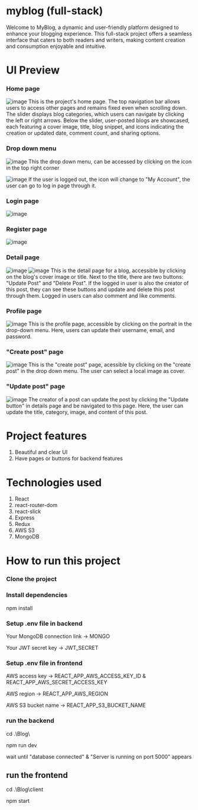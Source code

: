 # myblog (full-stack)
Welcome to MyBlog, a dynamic and user-friendly platform designed to enhance your blogging experience. This full-stack project offers a seamless interface that caters to both readers and writers, making content creation and consumption enjoyable and intuitive.

# UI Preview
### Home page
![image](https://github.com/Daniel-codeApe/Blog/assets/172876551/1a80d760-ee52-47ba-bffa-215827565c40)
This is the project's home page. The top navigation bar allows users to access other pages and remains fixed even when scrolling down.
The slider displays blog categories, which users can navigate by clicking the left or right arrows.
Below the slider, user-posted blogs are showcased, each featuring a cover image, title, blog snippet, and icons indicating the creation or updated date, comment count, and sharing options.

### Drop down menu
![image](https://github.com/Daniel-codeApe/Blog/assets/172876551/096811e6-b063-4c6a-bb05-c889bc14daf7)
This the drop down menu, can be accessed by clicking on the icon in the top right corner

![image](https://github.com/Daniel-codeApe/Blog/assets/172876551/1afc14b4-d67b-449e-b990-d90a688a6f21)
If the user is logged out, the icon will change to "My Account", the user can go to log in page through it.

### Login page
![image](https://github.com/Daniel-codeApe/Blog/assets/172876551/eae4d691-cc34-48e3-a77f-af5d7adb4fa8)

### Register page
![image](https://github.com/Daniel-codeApe/Blog/assets/172876551/90627f2d-e45e-4da2-9169-26d5dd66e73b)

### Detail page
![image](https://github.com/Daniel-codeApe/Blog/assets/172876551/9758daf5-956f-4297-8ea0-f03de0b6bbdf)
![image](https://github.com/Daniel-codeApe/Blog/assets/172876551/94631b8a-4a5e-4bb2-8851-faf38b561457)
This is the detail page for a blog, accessible by clicking on the blog's cover image or title.
Next to the title, there are two buttons: "Update Post" and "Delete Post". If the logged in user 
is also the creator of this post, they can see these buttons and update and delete this post through them.
Logged in users can also comment and like comments.

### Profile page
![image](https://github.com/Daniel-codeApe/Blog/assets/172876551/2b5a7dff-ee51-4d71-9a0b-f863ece3f791)
This is the profile page, accessible by clicking on the portrait in the drop-down menu.
Here, users can update their username, email, and password.

### "Create post" page
![image](https://github.com/Daniel-codeApe/Blog/assets/172876551/704cf43b-2aae-48ce-9e12-86e274a7f254)
This is the "create post" page, acessible by clicking on the "create post" in the drop down menu.
The user can select a local image as cover.

### "Update post" page
![image](https://github.com/Daniel-codeApe/Blog/assets/172876551/e3ecb1c2-a331-4a39-a5da-5d34e5bf07a0)
The creator of a post can update the post by clicking the "Update button" in details page and 
be navigated to this page. Here, the user can update the title, category, image, and content of this post.

# Project features
1. Beautiful and clear UI
2. Have pages or buttons for backend features

# Technologies used
1. React
2. react-router-dom
3. react-slick
4. Express
5. Redux
6. AWS S3
7. MongoDB

# How to run this project
### Clone the project

### Install dependencies
npm install

### Setup .env file in backend
Your MongoDB connection link -> MONGO

Your JWT secret key -> JWT_SECRET

### Setup .env file in frontend
AWS access key -> REACT_APP_AWS_ACCESS_KEY_ID & REACT_APP_AWS_SECRET_ACCESS_KEY

AWS region -> REACT_APP_AWS_REGION

AWS S3 bucket name -> REACT_APP_S3_BUCKET_NAME

### run the backend
cd .\Blog\

npm run dev

wait until "database connected" & "Server is running on port 5000" appears

## run the frontend

cd .\Blog\client

npm start
